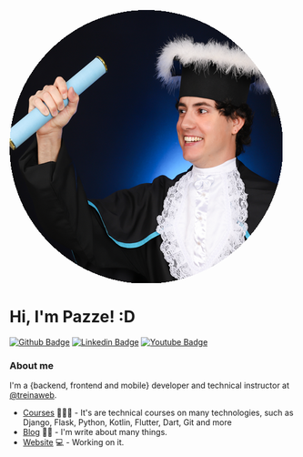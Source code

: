 ![alt text](https://github.com/jeff-pazze/jeff-pazze/blob/main/download.png)

# Hi, I'm Pazze! :D

[![Github Badge](https://img.shields.io/badge/-Github-000?style=flat-square&logo=Github&logoColor=white&link=https://github.com/fagnerpsantos)](https://github.com/fagnerpsantos)
[![Linkedin Badge](https://img.shields.io/badge/-LinkedIn-blue?style=flat-square&logo=Linkedin&logoColor=white&link=https://www.linkedin.com/in/fagnerpsantos/)](https://www.linkedin.com/in/fagnerpsantos/)
[![Youtube Badge](https://img.shields.io/badge/-YouTube-ff0000?style=flat-square&labelColor=ff0000&logo=youtube&logoColor=white&link=https://www.youtube.com/user/TreinaWeb)](https://www.youtube.com/channel/UC1MiNBiDSXGv-6tbf4NIDUw)

### About me
I'm a {backend, frontend and mobile} developer and technical instructor at [@treinaweb](https://www.treinaweb.com.br/).

- [Courses](https://www.treinaweb.com.br/cursos-online?q=fagner+pinheiro) 👨🏼‍🏫 - It's are technical courses on many technologies, such as Django, Flask, Python, Kotlin, Flutter, Dart, Git and more
- [Blog](https://www.treinaweb.com.br/blog/author/fagner-pinheiro/) ✍🏼 - I'm write about many things.
- [Website](https://fagnerpsantos.dev/) 💻 - Working on it.
